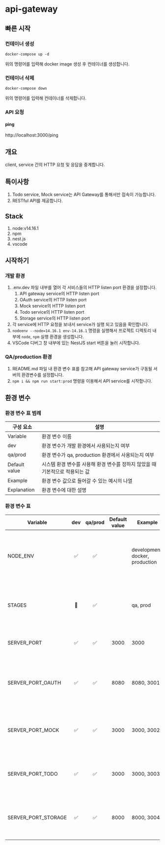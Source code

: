 # api-gateway

## 빠른 시작

### 컨테이너 생성

```
docker-compose up -d
```

위의 명령어를 입력해 docker image 생성 후 컨테이너를 생성합니다.

### 컨테이너 삭제

```
docker-compose down
```

위의 명령어를 입력해 컨테이너를 삭제합니다.

### API 요청

#### ping

http://localhost:3000/ping

## 개요

client, service 간의 HTTP 요청 및 응답을 중계합니다.

## 특이사항

1. Todo service, Mock service는 API Gateway를 통해서만 접속이 가능합니다.
1. RESTful API를 제공합니다.

## Stack

1. node:v14.16.1
1. npm
1. nest.js
1. vscode

## 시작하기

### 개발 환경

1. .env.dev 파일 내부를 열어 각 서비스들의 HTTP listen port 환경을 설정합니다.
   1. API gateway service의 HTTP listen port
   1. OAuth service의 HTTP listen port
   1. Mock service의 HTTP listen port
   1. Todo service의 HTTP listen port
   1. Storage service의 HTTP listen port
1. 각 service에 HTTP 요청을 보내서 service가 실행 되고 있음을 확인합니다.
1. `nodeenv --node=14.16.1 env-14.16.1` 명령을 실행해서 프로젝트 디렉토리 내부에 `node`, `npm` 실행 환경을 생성합니다.
1. VSCode 디버그 창 내부에 있는 NestJS start 버튼을 눌러 시작합니다.

### QA/production 환경

1. README.md 파일 내 환경 변수 표를 참고해 API gateway service가 구동될 서버의 환경변수를 설정합니다.
1. `npm i && npm run start:prod` 명령을 이용해서 API service를 시작합니다.

## 환경 변수

### 환경 변수 표 범례

| 구성 요소     | 설명                                                                          |
| ------------- | ----------------------------------------------------------------------------- |
| Variable      | 환경 변수 이름                                                                |
| dev           | 환경 변수가 개발 환경에서 사용되는지 여부                                     |
| qa/prod       | 환경 변수가 qa, production 환경에서 사용되는지 여부                           |
| Default value | 시스템 환경 변수를 사용해 환경 변수를 정하지 않았을 때 기본적으로 적용되는 값 |
| Example       | 환경 변수 값으로 들어갈 수 있는 예시의 나열                                   |
| Explanation   | 환경 변수에 대한 설명                                                         |

### 환경 변수 표

| Variable            | dev | qa/prod | Default value | Example                         | Explanation                                                                        |
| ------------------- | :-: | :-----: | :-----------: | ------------------------------- | ---------------------------------------------------------------------------------- |
| NODE_ENV            | ✅  |   ✅    |               | development, docker, production | `NodeJS 실행 환경` 을 설정하는 값으로, 미리 선언한 npm 스크립트로 값이 설정됩니다. |
| STAGES              | 🚫  |   ✅    |               | qa, prod                        | `k8s에서` 실행 환경에 맞는 svc를 연결 및 디버깅을 위해 사용되는 값입니다.          |
| SERVER_PORT         | ✅  |   ✅    |     3000      | 3000                            | API 서비스의 `HTTP Listen port` 값입니다.                                          |
| SERVER_PORT_OAUTH   | ✅  |   ✅    |     8080      | 8080, 3001                      | JWT 인증을 위한 OAuth 서비스와 연동을 위한 `HTTP Listen port` 값입니다.            |
| SERVER_PORT_MOCK    | ✅  |   ✅    |     3000      | 3000, 3002                      | API 서비스의 구동을 위한 Mock 서비스의 `HTTP Listen port` 값입니다.                |
| SERVER_PORT_TODO    | ✅  |   ✅    |    3000‍️     | 3000, 3003                      | API 서비스 구동을 위한 Todo 서비스의 `HTTP Listen port` 값입니다.                  |
| SERVER_PORT_STORAGE | ✅  |   ✅    |     8000      | 8000, 3004                      | API 서비스 구동을 위한 File 서비스의 `HTTP Listen port` 값입니다.                  |
